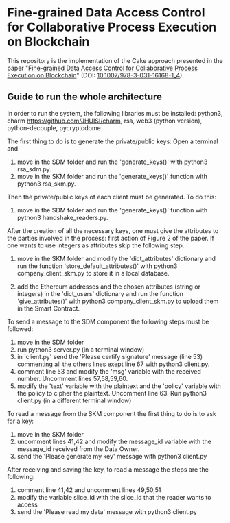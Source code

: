 # Fine-grained Data Access Control for Collaborative Process Execution on Blockchain

This repository is the implementation of the Cake approach presented in the paper "[Fine-grained Data Access Control for
Collaborative Process Execution on Blockchain](https://arxiv.org/abs/2207.08484)" (DOI: [10.1007/978-3-031-16168-1_4](https://doi.org/10.1007/978-3-031-16168-1_4)). 

## Guide to run the whole architecture
In order to run the system, the following libraries must be installed: 
python3, charm https://github.com/JHUISI/charm, rsa, web3 (python version), python-decouple, pycryptodome.
 
The first thing to do is to generate the private/public keys: 
Open a terminal and
1. move in the SDM folder and run the 'generate_keys()' 
with python3 rsa_sdm.py.
2. move in the SKM folder and run the 'generate_keys()' 
function with python3 rsa_skm.py.

Then the private/public keys of each client must be generated. To do this:
1. move in the SDM folder and run the 'generate_keys()' 
function with python3 handshake_readers.py.

After the creation of all the necessary keys, one must give the attributes to the parties involved in the process: first action of Figure 2 of the paper.
If one wants to use integers as attributes skip the following step. 
1. move in the SKM folder and modify the 'dict_attributes' 
dictionary and run the function 'store_default_attributes()' with python3 company_client_skm.py to store it in a local database. 

2. add the Ethereum addresses and the chosen attributes (string or integers) in the 'dict_users' 
dictionary and run the function 'give_attributes()' 
with python3 company_client_skm.py to upload them in the Smart Contract. 

To send a message to the SDM component the following steps must be followed:
1. move in the SDM folder
2. run python3 server.py (in a terminal window)
3. in 'client.py' send the 'Please certify signature' message (line 53) commenting all the others lines exept line 67 with python3 client.py.
5. comment line 53 and modify the 'msg' variable with the received number. Uncomment lines 57,58,59,60. 
6. modify the 'text' variable with the plaintext and the 'policy' variable with the policy to cipher the plaintext. Uncomment line 63. Run python3 client.py (in a different terminal window)

To read a message from the SKM component the first thing to do is to ask for a key:
1. move in the SKM folder
2. uncomment lines 41,42 and modify the message_id variable 
with the message_id received from the Data Owner. 
3. send the 'Please generate my key' message with python3 client.py

After receiving and saving the key, to read a message the steps are the following:
1. comment line 41,42 and uncomment lines 49,50,51
2. modify the variable slice_id with the 
slice_id that the reader wants to access
3. send the 'Please read my data' message with python3 client.py
